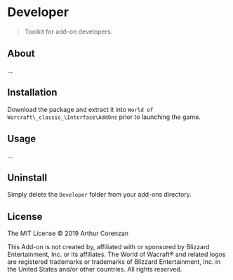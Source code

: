 # Developer

> Toolkit for add-on developers.

## About

...

## Installation

Download the package and extract it into `World of Warcraft\_classic_\Interface\AddOns` prior to launching the game.

## Usage

...

## Uninstall

Simply delete the `Developer` folder from your add-ons directory.

## License

The MIT License © 2019 Arthur Corenzan

This Add-on is not created by, affiliated with or sponsored by Blizzard Entertainment, Inc. or its affiliates. The World of Wacraft® and related logos are registered trademarks or trademarks of Blizzard Entertainment, Inc. in the United States and/or other countries. All rights reserved.
